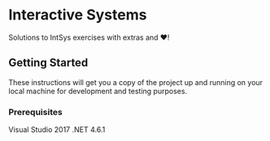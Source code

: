 # Interactive Systems

Solutions to IntSys exercises with extras and ♥!

## Getting Started

These instructions will get you a copy of the project up and running on your local machine for development and testing purposes.

### Prerequisites

Visual Studio 2017
.NET 4.6.1
